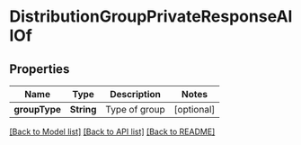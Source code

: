 # DistributionGroupPrivateResponseAllOf

## Properties
Name | Type | Description | Notes
------------ | ------------- | ------------- | -------------
**groupType** | **String** | Type of group | [optional] 

[[Back to Model list]](../README.md#documentation-for-models) [[Back to API list]](../README.md#documentation-for-api-endpoints) [[Back to README]](../README.md)


